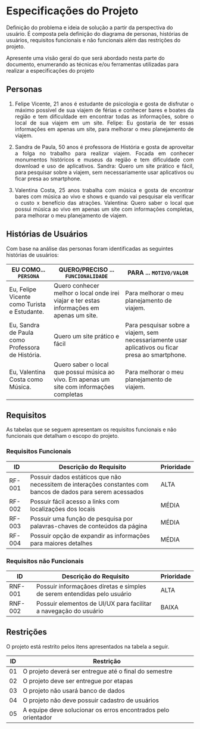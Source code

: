 # Especificações do Projeto

Definição do problema e ideia de solução a partir da perspectiva do usuário. É composta pela definição do  diagrama de personas, histórias de usuários, requisitos funcionais e não funcionais além das restrições do projeto.

Apresente uma visão geral do que será abordado nesta parte do documento, enumerando as técnicas e/ou ferramentas utilizadas para realizar a especificações do projeto

## Personas

<div align="justify">

1.	Felipe Vicente, 21 anos é estudante de psicologia e gosta de disfrutar o máximo possível de sua viajem de férias e conhecer bares e boates da região e tem dificuldade em encontrar todas as informações, sobre o local de sua viajem em um site. Felipe: Eu gostaria de ter essas informações em apenas um site, para melhorar o meu planejamento de viajem.

2.	Sandra de Paula, 50 anos é professora de História e gosta de aproveitar a folga no trabalho para realizar viajem. Focada em conhecer monumentos históricos e museus da região e tem dificuldade com download e uso de aplicativos. Sandra: Quero um site prático e fácil, para pesquisar sobre a viajem, sem necessariamente usar aplicativos ou ficar presa ao smartphone.

3.	Valentina Costa, 25 anos trabalha com música e gosta de encontrar bares com música ao vivo e shows e quando vai pesquisar ela verificar o custo x benefício das atrações. Valentina: Quero saber o local que possui música ao vivo em apenas um site com informações completas, para melhorar o meu planejamento de viajem.
  
  </div>

## Histórias de Usuários

Com base na análise das personas foram identificadas as seguintes histórias de usuários:

|EU COMO... `PERSONA`| QUERO/PRECISO ... `FUNCIONALIDADE` |PARA ... `MOTIVO/VALOR`                 |
|--------------------|------------------------------------|----------------------------------------|
|Eu, Felipe Vicente como Turista e Estudante.| Quero conhecer melhor o local onde irei viajar e ter estas informações em apenas um site.  | Para melhorar o meu planejamento de viajem.|
|Eu, Sandra de Paula como Professora de História.|Quero um site prático e fácil| Para pesquisar sobre a viajem, sem necessariamente usar aplicativos ou ficar presa ao smartphone.
|Eu, Valentina Costa como Música.|Quero saber o local que possui música ao vivo. Em apenas um site com informações completas|Para melhorar o meu planejamento de viajem.|

## Requisitos

As tabelas que se seguem apresentam os requisitos funcionais e não funcionais que detalham o escopo do projeto.

### Requisitos Funcionais

|ID    | Descrição do Requisito  | Prioridade |
|------|-----------------------------------------|----|
|RF-001| Possuir dados estáticos que não necessitem de interações constantes com bancos de dados para serem acessados | ALTA | 
|RF-002| Possuir fácil acesso a links com localizações dos locais | MÉDIA |
|RF-003| Possuir uma função de pesquisa por palavras-chaves de conteúdos da página | MÉDIA |
|RF-004| Possuir opção de expandir as informações para maiores detalhes | MÉDIA |


### Requisitos não Funcionais

|ID     | Descrição do Requisito  |Prioridade |
|-------|-------------------------|----|
|RNF-001| Possuir informaçãoes diretas e simples de serem entendidas pelo usuário | ALTA |
|RNF-002| Possuir elementos de UI/UX para facilitar a navegação do usuário | BAIXA | 

## Restrições

O projeto está restrito pelos itens apresentados na tabela a seguir.

|ID| Restrição                                             |
|--|-------------------------------------------------------|
|01| O projeto deverá ser entregue até o final do semestre |
|02| O projeto deve ser entregue por etapas  |
|03|  O  projeto não usará  banco de dados |
|04| O projeto não  deve possuir cadastro de usuários |
|05| A equipe deve solucionar os erros encontrados pelo orientador |
